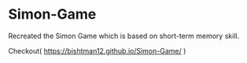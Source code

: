 # Simon-Game
Recreated the Simon Game which is based on
short-term memory skill.

Checkout( https://bishtman12.github.io/Simon-Game/ ) 
